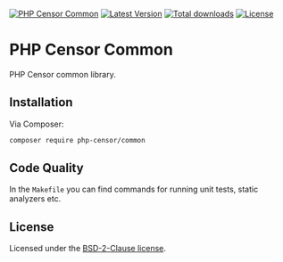 [![PHP Censor Common](http://ci.php-censor.info/build-status/image/14?branch=master&label=PHP%20Censor%20Common&style=flat-square)](http://ci.php-censor.info/build-status/view/14?branch=master)
[![Latest Version](https://img.shields.io/packagist/v/php-censor/common.svg?label=Version&style=flat-square)](https://packagist.org/packages/php-censor/common)
[![Total downloads](https://img.shields.io/packagist/dt/php-censor/common.svg?label=Downloads&style=flat-square)](https://packagist.org/packages/php-censor/common)
[![License](https://img.shields.io/packagist/l/php-censor/common.svg?label=License&style=flat-square)](https://packagist.org/packages/php-censor/common)

PHP Censor Common
=================

PHP Censor common library.

Installation
------------

Via Composer:

```bash
composer require php-censor/common
```

Code Quality
------------

In the `Makefile` you can find commands for running unit tests, static analyzers etc.

License
-------

Licensed under the [BSD-2-Clause license](LICENSE).
